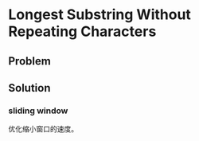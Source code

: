 # Longest Substring Without Repeating Characters

## Problem

[](desc.md ':include')

## Solution 

### sliding window

[](sliding-window.cpp ':include :type=code cpp')

优化缩小窗口的速度。

[](sliding-window-optimization.cpp ':include :type=code cpp')